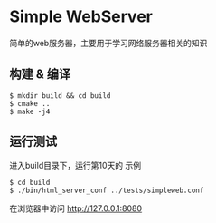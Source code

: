 # Simple WebServer 
简单的web服务器，主要用于学习网络服务器相关的知识

## 构建 & 编译
```shell
$ mkdir build && cd build
$ cmake .. 
$ make -j4
```

## 运行测试
进入build目录下，运行第10天的 示例
```shell
$ cd build
$ ./bin/html_server_conf ../tests/simpleweb.conf
```
在浏览器中访问 http://127.0.0.1:8080
